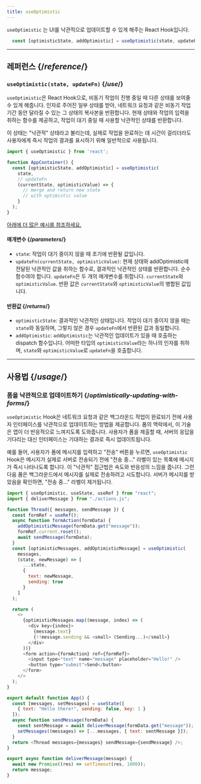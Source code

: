 ```yaml
---
title: useOptimistic
---
```


<Intro>

`useOptimistic` 는 UI를 낙관적으로 업데이트할 수 있게 해주는 React Hook입니다.

```js
  const [optimisticState, addOptimistic] = useOptimistic(state, updateFn);
```

</Intro>

<InlineToc />

---

## 레퍼런스 {/*reference*/}

### `useOptimistic(state, updateFn)` {/*use*/}

`useOptimistic`은 React Hook으로, 비동기 작업이 진행 중일 때 다른 상태를 보여줄 수 있게 해줍니다. 인자로 주어진 일부 상태를 받아, 네트워크 요청과 같은 비동기 작업 기간 동안 달라질 수 있는 그 상태의 복사본을 반환합니다. 현재 상태와 작업의 입력을 취하는 함수를 제공하고, 작업이 대기 중일 때 사용할 낙관적인 상태를 반환합니다.

이 상태는 "낙관적" 상태라고 불리는데, 실제로 작업을 완료하는 데 시간이 걸리더라도 사용자에게 즉시 작업의 결과를 표시하기 위해 일반적으로 사용됩니다.

```js
import { useOptimistic } from 'react';

function AppContainer() {
  const [optimisticState, addOptimistic] = useOptimistic(
    state,
    // updateFn
    (currentState, optimisticValue) => {
      // merge and return new state
      // with optimistic value
    }
  );
}
```

[아래에 더 많은 예시를 참조하세요.](#usage)

#### 매개변수 {/*parameters*/}

* `state`: 작업이 대기 중이지 않을 때 초기에 반환될 값입니다.
* `updateFn(currentState, optimisticValue)`: 현재 상태와 addOptimistic에 전달된 낙관적인 값을 취하는 함수로, 결과적인 낙관적인 상태를 반환합니다. 순수 함수여야 합니다. `updateFn`은 두 개의 매개변수를 취합니다. `currentState`와 `optimisticValue`. 반환 값은 `currentState`와 `optimisticValue`의 병합된 값입니다.

#### 반환값 {/*returns*/}

* `optimisticState`: 결과적인 낙관적인 상태입니다. 작업이 대기 중이지 않을 때는 `state`와 동일하며, 그렇지 않은 경우 `updateFn`에서 반환된 값과 동일합니다.
* `addOptimistic`: `addOptimistic`는 낙관적인 업데이트가 있을 때 호출하는 dispatch 함수입니다. 어떠한 타입의 `optimisticValue`라는 하나의 인자를 취하며, `state`와 `optimisticValue`로 `updateFn`을 호출합니다.

---

## 사용법 {/*usage*/}

### 폼을 낙관적으로 업데이트하기 {/*optimistically-updating-with-forms*/}

`useOptimistic` Hook은 네트워크 요청과 같은 백그라운드 작업이 완료되기 전에 사용자 인터페이스를 낙관적으로 업데이트하는 방법을 제공합니다. 폼의 맥락에서, 이 기술은 앱이 더 반응적으로 느껴지도록 도와줍니다. 사용자가 폼을 제출할 때, 서버의 응답을 기다리는 대신 인터페이스는 기대하는 결과로 즉시 업데이트됩니다.

예를 들어, 사용자가 폼에 메시지를 입력하고 "전송" 버튼을 누르면, `useOptimistic` Hook은 메시지가 실제로 서버로 전송되기 전에 "전송 중..." 라벨이 있는 목록에 메시지가 즉시 나타나도록 합니다. 이 "낙관적" 접근법은 속도와 반응성의 느낌을 줍니다. 그런 다음 폼은 백그라운드에서 메시지를 실제로 전송하려고 시도합니다. 서버가 메시지를 받았음을 확인하면, "전송 중..." 라벨이 제거됩니다.

<Sandpack>

```js src/App.js
import { useOptimistic, useState, useRef } from "react";
import { deliverMessage } from "./actions.js";

function Thread({ messages, sendMessage }) {
  const formRef = useRef();
  async function formAction(formData) {
    addOptimisticMessage(formData.get("message"));
    formRef.current.reset();
    await sendMessage(formData);
  }
  const [optimisticMessages, addOptimisticMessage] = useOptimistic(
    messages,
    (state, newMessage) => [
      ...state,
      {
        text: newMessage,
        sending: true
      }
    ]
  );

  return (
    <>
      {optimisticMessages.map((message, index) => (
        <div key={index}>
          {message.text}
          {!!message.sending && <small> (Sending...)</small>}
        </div>
      ))}
      <form action={formAction} ref={formRef}>
        <input type="text" name="message" placeholder="Hello!" />
        <button type="submit">Send</button>
      </form>
    </>
  );
}

export default function App() {
  const [messages, setMessages] = useState([
    { text: "Hello there!", sending: false, key: 1 }
  ]);
  async function sendMessage(formData) {
    const sentMessage = await deliverMessage(formData.get("message"));
    setMessages((messages) => [...messages, { text: sentMessage }]);
  }
  return <Thread messages={messages} sendMessage={sendMessage} />;
}
```

```js src/actions.js
export async function deliverMessage(message) {
  await new Promise((res) => setTimeout(res, 1000));
  return message;
}
```


</Sandpack>

